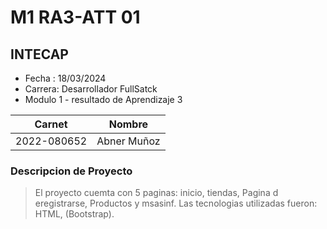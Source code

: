 # M1 RA3-ATT 01
## INTECAP
- Fecha : 18/03/2024
- Carrera: Desarrollador FullSatck
- Modulo 1 - resultado de Aprendizaje 3


|Carnet|Nombre|
|------|------|
|2022-080652|Abner Muñoz|

### Descripcion de Proyecto
> El proyecto cuemta con 5 paginas: inicio,
> tiendas, Pagina d eregistrarse, Productos y msasinf.
> Las tecnologias utilizadas fueron: HTML,
(Bootstrap).